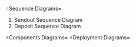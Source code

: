 =Sequence Diagrams=

1. Sendout Sequence Diagram
2. Deposit Sequence Diagram

=Components Diagrams=
=Deployment Diagrams=
